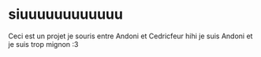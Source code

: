 # siuuuuuuuuuuuu
Ceci est un projet je souris entre Andoni et Cedricfeur hihi
je suis Andoni et je suis trop mignon :3